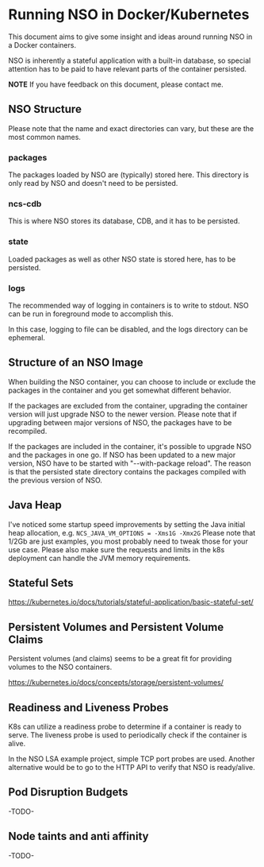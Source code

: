# Running NSO in Docker/Kubernetes

This document aims to give some insight and ideas around running NSO in a Docker containers. 

NSO is inherently a stateful application with a built-in database, so special attention has to be paid to have relevant parts of the container persisted.

**NOTE** If you have feedback on this document, please contact me.

## NSO Structure
Please note that the name and exact directories can vary, but these are the most common names.

### packages
The packages loaded by NSO are (typically) stored here. This directory is only read by NSO and doesn't need to be persisted.

### ncs-cdb
This is where NSO stores its database, CDB, and it has to be persisted.

### state
Loaded packages as well as other NSO state is stored here, has to be persisted.

### logs
The recommended way of logging in containers is to write to stdout. NSO can be run in foreground mode to accomplish this. 

In this case, logging to file can be disabled, and the logs directory can be ephemeral.

## Structure of an NSO Image
When building the NSO container, you can choose to include or exclude the packages in the container and you get somewhat different behavior. 

If the packages are excluded from the container, upgrading the container version will just upgrade NSO to the newer version. Please note that if upgrading between major versions of NSO, the packages have to be recompiled.

If the packages are included in the container, it's possible to upgrade NSO and the packages in one go. If NSO has been updated to a new major version, NSO have to be started with "--with-package reload". The reason is that the persisted state directory contains the packages compiled with the previous version of NSO.

## Java Heap
I've noticed some startup speed improvements by setting the Java initial heap allocation, e.g. `NCS_JAVA_VM_OPTIONS = -Xms1G -Xmx2G`
Please note that 1/2Gb are just examples, you most probably need to tweak those for your use case. Please also make sure the requests and limits in the
k8s deployment can handle the JVM memory requirements.

## Stateful Sets
https://kubernetes.io/docs/tutorials/stateful-application/basic-stateful-set/

## Persistent Volumes and Persistent Volume Claims
Persistent volumes (and claims) seems to be a great fit for providing volumes to the NSO containers. 

https://kubernetes.io/docs/concepts/storage/persistent-volumes/

## Readiness and Liveness Probes
K8s can utilize a readiness probe to determine if a container is ready to serve. The liveness probe is used to periodically check if the container is alive.

In the NSO LSA example project, simple TCP port probes are used. Another alternative would be to go to the HTTP API to verify that NSO is ready/alive.

## Pod Disruption Budgets
-TODO-

## Node taints and anti affinity
-TODO-
